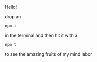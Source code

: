 Hello!

drop an

```js
npm i
```

in the terminal and then hit it with a

```js
npm t
```

to see the amazing fruits of my mind labor
